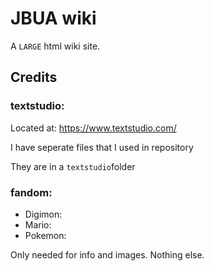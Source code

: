 # JBUA wiki

A `LARGE` html wiki site.

## Credits

### textstudio: 

Located at: https://www.textstudio.com/ 

I have seperate files that I used in repository

They are in a ```textstudio```folder

### fandom: 

- Digimon:
- Mario:
- Pokemon:

Only needed for info and images. Nothing else.
